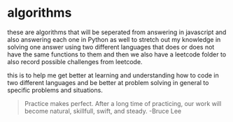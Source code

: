 # algorithms
 these are algorithms that will be seperated from answering in javascript and also answering each one in Python as well to stretch out my knowledge in solving one answer using two different languages that does or does not have the same functions to them and then we also have a leetcode folder to also record possible challenges from leetcode. 


 this is to help me get better at learning and understanding how to code in two different languages and be better at problem solving in general to specific problems and situations.

 > Practice makes perfect. After a long time of practicing, our work will become natural, skillfull, swift, and steady. -Bruce Lee